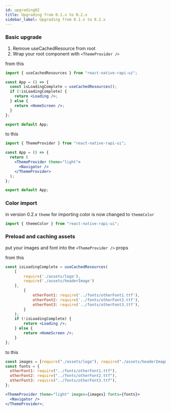 ```yaml
---
id: upgrading02
title: Upgrading from 0.1.x to 0.2.x
sidebar_label: Upgrading from 0.1.x to 0.2.x
---
```


### Basic upgrade

1. Remove useCachedResource from root
2. Wrap your root component with `<ThemeProvider />`

from this

```jsx
import { useCachedResources } from "react-native-rapi-ui";

const App = () => {
  const isLoadingComplete = useCachedResources();
  if (!isLoadingComplete) {
    return <Loading />;
  } else {
    return <HomeScreen />;
  }
};

export default App;
```

to this

```jsx
import { ThemeProvider } from "react-native-rapi-ui";

const App = () => {
  return (
    <ThemeProvider theme="light">
      <Navigator />
    </ThemeProvider>
  );
};

export default App;
```

### Color import

in version 0.2.x `theme` for importing color is now changed to `themeColor`

```jsx
import { themeColor } from "react-native-rapi-ui";
```

### Preload and caching assets

put your images and font into the `<ThemeProvider />` props

from this

```jsx
const isLoadingComplete = useCachedResources(
    [
        require('./assets/logo'),
        require('./assets/headerImage')
    ],
		{
			otherFont1: require('../fonts/otherFont1.ttf'),
			otherFont2: require('../fonts/otherFont2.ttf'),
			otherFont3: require('../fonts/otherFont3.ttf'),
		}
	);
	if (!isLoadingComplete) {
		return <Loading />;
	} else {
		return <HomeScreen />;
	}
};

```

to this

```jsx
const images = [require("./assets/logo"), require("./assets/headerImage")];
const fonts = {
  otherFont1: require("../fonts/otherFont1.ttf"),
  otherFont2: require("../fonts/otherFont2.ttf"),
  otherFont3: require("../fonts/otherFont3.ttf"),
};

<ThemeProvider theme="light" images={images} fonts={fonts}>
  <Navigator />
</ThemeProvider>;
```
